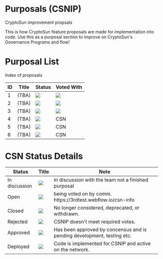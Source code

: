 # Purposals (CSNIP)
CryptoSun improvement propsals <br>

This is how CryptoSun feature proposals are made for implementation into code.
Use this as a purposal section to improve on CryptoSun's Governance Programs and flow!

# Purposal List
Index of proposals
 <table id="proposalsTable">
        <thead>
            <tr>
                <th>ID</th>
                <th>Title</th>
                <th>Status</th>
                <th>Voted With</th>
            </tr>
        </thead>
        <tbody>
            <tr>
                <td>1</td>
                <td>(TBA)</td>
                <td><img src="https://img.shields.io/badge/Status-Open-yellow"/></td>
                <td><img src="https://img.shields.io/badge/CSN-red" /></td>
            </tr>
            <tr>
                <td>2</td>
                <td>(TBA)</td>
                <td><img src="https://img.shields.io/badge/Status-Closed-orange"/></td>
                <td><img src="https://img.shields.io/badge/IOT-green" /></td>
            </tr>
            <tr>
                <td>3</td>
                <td>(TBA)</td>
                <td><img src="https://img.shields.io/badge/Status-Approved-brightgreen"/></td>
                <td><img src="https://img.shields.io/badge/Mobile-Tan" /></td>
            </tr>
            <tr>
                <td>4</td>
                <td>(TBA)</td>
                <td><img src="https://img.shields.io/badge/Status-Rejected-red"/></td>
                <td>CSN</td>
            </tr>
            <tr>
                <td>5</td>
                <td>(TBA)</td>
                <td><img src="https://img.shields.io/badge/Status-Deployed-green"/></td>
                <td>CSN</td>
            </tr>
            <tr>
                <td>6</td>
                <td>(TBA)</td>
                <td><img src="https://img.shields.io/badge/Status-Discussion-purple"/></td>
                <td>CSN</td>
            </tr>
        </tbody></table>

 # CSN Status Details
 <table id="proposalsTable">
        <thead>
            <tr>
                <th>Status</th>
                <th>Title</th>
                <th>Note</th>
            </tr>
        </thead>
        <tbody>
            <tr>
                <td>In discussion</td>
                <td><img src="https://img.shields.io/badge/Status-Discussion-blue"/></td>
                <td>In discussion with the team not a finished purposal</td>
            </tr>
            <tr>
                <td>Open</td>
                <td><img src="https://img.shields.io/badge/Status-Open-yellow"/></://td>
                <td>being voted on by comm. <a>https://3rdtest.webflow.io/csn-info</a></td>
            </tr>
            <tr>
                <td>Closed</td>
                <td><img src="https://img.shields.io/badge/Status-Closed-orange"/></td>
                <td>No longer considered, deprecated, or withdrawn.</td>
            </tr>
            <tr>
                <td>Rejected</td>
                <td><img src="https://img.shields.io/badge/Status-Rejected-red"/></td>
                <td>CSNIP doesn't meet required votes.</td>
            </tr>
            <tr>
                <td>Approved</td>
                <td><img src="https://img.shields.io/badge/Status-Approved-brightgreen"/></td>
                <td>Has been approved by concensus and is pending development, testing etc. </td>
            </tr>
            <tr>
                <td>Deployed</td>
                <td><img src="https://img.shields.io/badge/Status-Deployed-purple"/></td>
                <td>Code is implemented for CSNIP and active on the network.</td>
            </tr>
        </tbody></table>
            
